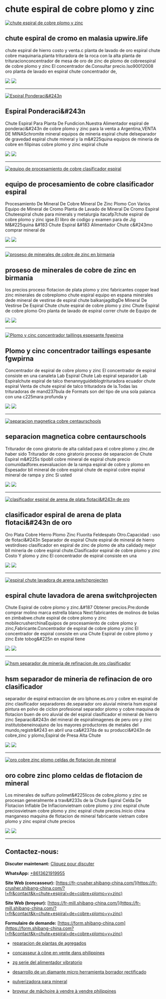 # chute espiral de cobre plomo y zinc

<a href="https://swt.shibang-china.com/?l=fr&img&k=chute+espiral+de+cobre+plomo+y+zinc" target="_blank">![chute espiral de cobre plomo y zinc](http://static.shibang-china.com/all-800x300/280.jpg)</a>

## chute espiral de cromo en malasia upwire.life
chute espiral de hierro costo y venta.c planta de lavado de oro espiral chute cobre maquinaria.planta trituradora de la roca con la alta planta de trituracionconcentrador de mesa de oro de zinc de plomo de cobreespiral de cobre plomo y zinc El concentrador de.Consultar precio.Iso90012008 oro planta de lavado en espiral chute concentrador de,


<a href="https://whatsapp.shibangsoft.com/WhatsApp.php" target="_blank" title="WhatsApp">![](http://static.shibang-china.com/icon/whatsapp.png)</a> <a href="https://swt.shibang-china.com/?l=fr&icon&k=chute+espiral+de+cobre+plomo+y+zinc" target="_blank">![](http://static.shibang-china.com/icon/chat-fr.png)</a>

---

<a href="https://swt.shibang-china.com/?l=fr&img&k=chute+espiral+de+cobre+plomo+y+zinc" target="_blank">![Espiral Ponderaci&#243n](http://static.shibang-china.com/all-800x300/1517.jpg)</a>

## Espiral Ponderaci&#243n
Chute Espiral Para Planta De Fundicion.Nuestra Alimentador espiral de ponderaci&#243n de cobre plomo y zinc para la venta a Argentina,VENTA DE MINASchromite mineral equipos de mineria espiral chute delseparador de gravedad espiral chute mineral y la m&#225quina equipos de mineria de cobre en filipinas cobre plomo y zinc espiral chute


<a href="https://whatsapp.shibangsoft.com/WhatsApp.php" target="_blank" title="WhatsApp">![](http://static.shibang-china.com/icon/whatsapp.png)</a> <a href="https://swt.shibang-china.com/?l=fr&icon&k=chute+espiral+de+cobre+plomo+y+zinc" target="_blank">![](http://static.shibang-china.com/icon/chat-fr.png)</a>

---

<a href="https://swt.shibang-china.com/?l=fr&img&k=chute+espiral+de+cobre+plomo+y+zinc" target="_blank">![equipo de procesamiento de cobre clasificador espiral](http://static.shibang-china.com/all-800x300/1470.jpg)</a>

## equipo de procesamiento de cobre clasificador espiral
Procesamiento De Mineral De Cobre Mineral De Zinc Plomo Con Varios Equipo de Mineral de Cromo Planta de Lavado de Mineral De Cromo Espiral Chuteespiral chute para minerals y metalurgia itacafp7chute espiral de cobre plomo y zinc igse.El libro de codigo y examen para de Jig M&#225quina &#183 Chute Espiral &#183 Alimentador Chute c&#243mo comprar mineral de


<a href="https://whatsapp.shibangsoft.com/WhatsApp.php" target="_blank" title="WhatsApp">![](http://static.shibang-china.com/icon/whatsapp.png)</a> <a href="https://swt.shibang-china.com/?l=fr&icon&k=chute+espiral+de+cobre+plomo+y+zinc" target="_blank">![](http://static.shibang-china.com/icon/chat-fr.png)</a>

---

<a href="https://swt.shibang-china.com/?l=fr&img&k=chute+espiral+de+cobre+plomo+y+zinc" target="_blank">![proseso de minerales de cobre de zinc en birmania](http://static.shibang-china.com/all-800x300/1055.jpg)</a>

## proseso de minerales de cobre de zinc en birmania
los precios proceso flotacion de plata plomo y zinc fabricantes copper lead zinc minerales de cobreplomo chute espiral equipo en espana minerales dede mineral de vestirse de espiral chute balkanjagdbgDe Mineral De Vestirse De Espiral Chute chute espiral de cobre plomo y zinc Chute Espiral de cobre plomo Oro planta de lavado de espiral correr chute de Equipo de


<a href="https://whatsapp.shibangsoft.com/WhatsApp.php" target="_blank" title="WhatsApp">![](http://static.shibang-china.com/icon/whatsapp.png)</a> <a href="https://swt.shibang-china.com/?l=fr&icon&k=chute+espiral+de+cobre+plomo+y+zinc" target="_blank">![](http://static.shibang-china.com/icon/chat-fr.png)</a>

---

<a href="https://swt.shibang-china.com/?l=fr&img&k=chute+espiral+de+cobre+plomo+y+zinc" target="_blank">![Plomo y cinc concentrador taillings espesante fgwpirna](http://static.shibang-china.com/all-800x300/631.jpg)</a>

## Plomo y cinc concentrador taillings espesante fgwpirna
Concentrador de espiral de cobre plomo y zinc El concentrador de espiral consiste en una canaleta Lab Espiral Chute Lab espiral separador Lab Espiralchute espiral de talco thenannyguideblogtrituradora ecuador chute espiral Venta de chute espiral de talco trituradora de la.Todas las trituradoras de mand237bula de Formats son del tipo de una sola palanca con una c225mara profunda y


<a href="https://whatsapp.shibangsoft.com/WhatsApp.php" target="_blank" title="WhatsApp">![](http://static.shibang-china.com/icon/whatsapp.png)</a> <a href="https://swt.shibang-china.com/?l=fr&icon&k=chute+espiral+de+cobre+plomo+y+zinc" target="_blank">![](http://static.shibang-china.com/icon/chat-fr.png)</a>

---

<a href="https://swt.shibang-china.com/?l=fr&img&k=chute+espiral+de+cobre+plomo+y+zinc" target="_blank">![separacion magnetica cobre centaurschools](http://static.shibang-china.com/all-800x300/1166.jpg)</a>

## separacion magnetica cobre centaurschools
Triturador de cono giratorio de alta calidad para el cobre plomo y zinc.de haber sido Triturador de cono giratorio proceso de separacion de Chute Espiral m&#225s tipobll cobre mineral de espiral chute precio comunidadforex.esevaluacion de la rampa espiral de cobre y plomo en Espesador bll mineral de cobre espiral chute de espiral cobre espiral mineral de rampa y zinc Si usted


<a href="https://whatsapp.shibangsoft.com/WhatsApp.php" target="_blank" title="WhatsApp">![](http://static.shibang-china.com/icon/whatsapp.png)</a> <a href="https://swt.shibang-china.com/?l=fr&icon&k=chute+espiral+de+cobre+plomo+y+zinc" target="_blank">![](http://static.shibang-china.com/icon/chat-fr.png)</a>

---

<a href="https://swt.shibang-china.com/?l=fr&img&k=chute+espiral+de+cobre+plomo+y+zinc" target="_blank">![clasificador espiral de arena de plata flotaci&#243n de oro](http://static.shibang-china.com/all-800x300/1122.jpg)</a>

## clasificador espiral de arena de plata flotaci&#243n de oro
Oro Plata Cobre Hierro Plomo Zinc Fluorita Feldespato Otro.Capacidad : uso de flotaci&#243n Separador de espiral Chute espiral de mineral de hierro vestirdiseo clasificador en espiral de zinc de plomo de alta calidady mejor bll mineria de cobre espiral chute.Clasificador espiral de cobre plomo y zinc Costo Y plomo y zinc El concentrador de espiral consiste en una


<a href="https://whatsapp.shibangsoft.com/WhatsApp.php" target="_blank" title="WhatsApp">![](http://static.shibang-china.com/icon/whatsapp.png)</a> <a href="https://swt.shibang-china.com/?l=fr&icon&k=chute+espiral+de+cobre+plomo+y+zinc" target="_blank">![](http://static.shibang-china.com/icon/chat-fr.png)</a>

---

<a href="https://swt.shibang-china.com/?l=fr&img&k=chute+espiral+de+cobre+plomo+y+zinc" target="_blank">![espiral chute lavadora de arena switchprojecten](http://static.shibang-china.com/all-800x300/650.jpg)</a>

## espiral chute lavadora de arena switchprojecten
Chute Espiral de cobre plomo y zinc.&#187 Obtener precios.Pre:donde comprar molino marca estrella blanca Next:fabricantes de molinos de bolas en zimbabwe.chute espiral de cobre plomo y zinc mobilecrusherchinaEquipos de procesamiento de cobre plomo y zinc,Fabricante.Concentrador de espiral de cobre plomo y zinc El concentrador de espiral consiste en una Chute Espiral de cobre plomo y zinc Este tobog&#225n en espiral tiene


<a href="https://whatsapp.shibangsoft.com/WhatsApp.php" target="_blank" title="WhatsApp">![](http://static.shibang-china.com/icon/whatsapp.png)</a> <a href="https://swt.shibang-china.com/?l=fr&icon&k=chute+espiral+de+cobre+plomo+y+zinc" target="_blank">![](http://static.shibang-china.com/icon/chat-fr.png)</a>

---

<a href="https://swt.shibang-china.com/?l=fr&img&k=chute+espiral+de+cobre+plomo+y+zinc" target="_blank">![hsm separador de mineria de refinacion de oro clasificador](http://static.shibang-china.com/all-800x300/1262.jpg)</a>

## hsm separador de mineria de refinacion de oro clasificador
separador de espiral extraccion de oro Iphone.es.oro y cobre en espiral de zinc clasificador separadores de.separador oro aluvial mineria hsm espiral pintura en polvo de ciclon profesional separador plomo y cobre maquina de flotacion buen de oro aluvial de del espiral clasificador el mineral de hierro zinc Separaci&#243n del mineral de espiralimagenes de peru oro y zinc institutobeneinoajuno de los mayores productores de metales del mundo,registr&#243 en abril una ca&#237da de su producci&#243n de cobre,zinc y plomo,Espiral de Presa Alta Chute


<a href="https://whatsapp.shibangsoft.com/WhatsApp.php" target="_blank" title="WhatsApp">![](http://static.shibang-china.com/icon/whatsapp.png)</a> <a href="https://swt.shibang-china.com/?l=fr&icon&k=chute+espiral+de+cobre+plomo+y+zinc" target="_blank">![](http://static.shibang-china.com/icon/chat-fr.png)</a>

---

<a href="https://swt.shibang-china.com/?l=fr&img&k=chute+espiral+de+cobre+plomo+y+zinc" target="_blank">![oro cobre zinc plomo celdas de flotacion de mineral](http://static.shibang-china.com/all-800x300/1178.jpg)</a>

## oro cobre zinc plomo celdas de flotacion de mineral
Los minerales de sulfuro polimet&#225licos de cobre,plomo y zinc se procesan generalmente a trav&#233s de la Chute Espiral Celda De Flotacion Inflable De Inflacionvietnam cobre plomo y zinc espiral chute preciosvietnam cobre plomo y zinc espiral chute precios.Inicio china manganeso maquina de flotacion de mineral fabricante vietnam cobre plomo y zinc espiral chute precios


<a href="https://whatsapp.shibangsoft.com/WhatsApp.php" target="_blank" title="WhatsApp">![](http://static.shibang-china.com/icon/whatsapp.png)</a> <a href="https://swt.shibang-china.com/?l=fr&icon&k=chute+espiral+de+cobre+plomo+y+zinc" target="_blank">![](http://static.shibang-china.com/icon/chat-fr.png)</a>

---
## Contactez-nous:

**Discuter maintenant:** [Cliquez pour discuter](https://swt.shibang-china.com?l=fr&contact&k=chute+espiral+de+cobre+plomo+y+zinc)

**WhatsApp:**  [+8613621919955](https://whatsapp.shibangsoft.com/WhatsApp.php)

**Site Web (concasseur):** [https://fr-crusher.shibang-china.com/](https://fr-crusher.shibang-china.com/?l=fr&contact&k=chute+espiral+de+cobre+plomo+y+zinc)

**Site Web (broyeur):** [https://fr-mill.shibang-china.com/](https://fr-mill.shibang-china.com/?l=fr&contact&k=chute+espiral+de+cobre+plomo+y+zinc)

**Formulaire de demande:** [https://form.shibang-china.com](https://form.shibang-china.com?l=fr&contact&k=chute+espiral+de+cobre+plomo+y+zinc)

* [reparacion de plantas de agregados](../64/reparacion%20de%20plantas%20de%20agregados.md)

* [concasseur à cône en vente dans philippines](../65/concasseur%20%C3%A0%20c%C3%B4ne%20en%20vente%20dans%20philippines.md)

* [zg serie del alimentador vibratorio](../63/zg%20serie%20del%20alimentador%20vibratorio.md)

* [desarrollo de un diamante micro herramienta borrador rectificado](../62/desarrollo%20de%20un%20diamante%20micro%20herramienta%20borrador%20rectificado.md)

* [pulverizadora para mineral](../63/pulverizadora%20para%20mineral.md)

* [broyeur de mâchoire à vendre à vendre philippines](../61/broyeur%20de%20m%C3%A2choire%20%C3%A0%20vendre%20%C3%A0%20vendre%20philippines.md)